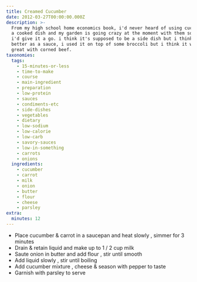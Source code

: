 ```yaml
---
title: Creamed Cucumber
date: 2012-03-27T00:00:00.000Z
description: >-
  From my high school home economics book, i'd never heard of using cucumber in
  a cooked dish and my garden is going crazy at the moment with them so thought
  i'd give it a go. i think it's supposed to be a side dish but i think it's
  better as a sauce, i used it on top of some broccoli but i think it would be
  great with corned beef.
taxonomies:
  tags:
    - 15-minutes-or-less
    - time-to-make
    - course
    - main-ingredient
    - preparation
    - low-protein
    - sauces
    - condiments-etc
    - side-dishes
    - vegetables
    - dietary
    - low-sodium
    - low-calorie
    - low-carb
    - savory-sauces
    - low-in-something
    - carrots
    - onions
  ingredients:
    - cucumber
    - carrot
    - milk
    - onion
    - butter
    - flour
    - cheese
    - parsley
extra:
  minutes: 12
---
```

 - Place cucumber & carrot in a saucepan and heat slowly , simmer for 3 minutes
 - Drain & retain liquid and make up to 1 / 2 cup milk
 - Saute onion in butter and add flour , stir until smooth
 - Add liquid slowly , stir until boiling
 - Add cucumber mixture , cheese & season with pepper to taste
 - Garnish with parsley to serve
